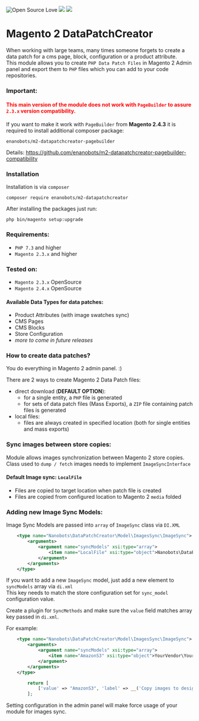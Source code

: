 ![Open Source Love](https://img.shields.io/badge/open-source-lightgrey?style=for-the-badge&logo=github)
![](https://img.shields.io/badge/Magento-2.3.x-orange?style=for-the-badge&logo=magento)
![](https://img.shields.io/badge/Magento-2.4.x-orange?style=for-the-badge&logo=magento)
# Magento 2 DataPatchCreator

When working with large teams, many times someone forgets to create
a data patch for a cms page, block, configuration or a product attribute.\
This module allows you to create `PHP Data Patch Files` in Magento 2 Admin panel and export
them to `PHP` files which you can add to your code repositories.

### Important:
#### <span style="color:red ">This main version of the module **does not work with `PageBuilder` to assure `2.3.x` version compatibility**.</span>

If you want to make it work with `PageBuilder` from **Magento 2.4.3** it is required to install additional composer package: 
```
enanobots/m2-datapatchcreator-pagebuilder
```
Details: https://github.com/enanobots/m2-datapatchcreator-pagebuilder-compatibility


### Installation

Installation is via `composer`
```
composer require enanobots/m2-datapatchcreator
```

After installing the packages just run:
```
php bin/magento setup:upgrade
```

### Requirements:
* `PHP 7.3` and higher
* `Magento 2.3.x` and higher

### Tested on:
* `Magento 2.3.x` OpenSource
* `Magento 2.4.x` OpenSource

#### Available Data Types for data patches:
* Product Attributes (with image swatches sync)
* CMS Pages
* CMS Blocks
* Store Configuration
* *more to come in future releases*

### How to create data patches?
You do everything in Magento 2 admin panel. :)

There are 2 ways to create Magento 2 Data Patch files:
* direct download (**DEFAULT OPTION**): 
  * for a single entity, a `PHP` file is generated
  * for sets of data patch files (Mass Exports), a `ZIP` file containing patch files is generated
* local files:
  * files are always created in specified location (both for single entities and mass exports)

### Sync images between store copies:

Module allows images synchronization between Magento 2 store copies.\
Class used to `dump / fetch` images needs to implement `ImageSyncInterface`
#### Default Image sync: `LocalFile`
* Files are copied to target location when patch file is created
* Files are copied from configured location to Magento 2 `media` folded 

### Adding new Image Sync Models:
Image Sync Models are passed into `array` of `ImageSync` class via `DI.XML`
```xml
    <type name="Nanobots\DataPatchCreator\Model\ImagesSync\ImageSync">
        <arguments>
            <argument name="syncModels" xsi:type="array">
                <item name="LocalFile" xsi:type="object">Nanobots\DataPatchCreator\Model\ImagesSync\LocalFile</item>
            </argument>
        </arguments>
    </type>
```
If you want to add a new `ImageSync` model, just add a new element to `syncModels` array via `di.xml` \
This key needs to match the store configuration set for
`sync_model` configuration value.

Create a plugin for `SyncMethods` and make sure the `value` field matches 
array key passed in `di.xml`.

For example:
```xml
    <type name="Nanobots\DataPatchCreator\Model\ImagesSync\ImageSync">
        <arguments>
            <argument name="syncModels" xsi:type="array">
                <item name="AmazonS3" xsi:type="object">YourVendor\YourModule\ImagesSync\AmazonS3</item>
            </argument>
        </arguments>
    </type>
```

```php  
        return [
            ['value' => "AmazonS3", 'label' => __('Copy images to designated folder')],
        ];
```
Setting configuration in the admin panel will make force usage of your module for images sync.